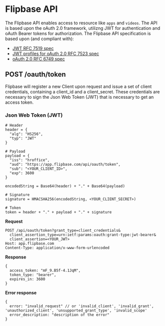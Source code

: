 # Flipbase API

The Flipbase API enables access to resource like `apps` and `videos`. The API is based upon the oAuth 2.0 framework, utilizng JWT for authentication and oAuth Bearer tokens for authorization.
The Flipbase API specification is based upon (and compliant with):

- [JWT RFC 7519 spec](https://tools.ietf.org/html/rfc7519)
- [JWT profiles for oAuth 2.0 RFC 7523 spec](https://tools.ietf.org/html/rfc7523)
- [oAuth 2.0 RFC 6749 spec](http://tools.ietf.org/html/rfc6749)

## POST /oauth/token

Flipbase will register a new Client upon request and issue a set of client credentials, containing a client_id and a client_secret. These credentials are necessary to sign the Json Web Token (JWT) that is necessary to get an access token.

### Json Web Token (JWT)
    # Header
    header = {
      "alg": "HS256",
      "typ": "JWT"
    }

    # Payload
    payload = {
      "iss": "hroffice",
      "aud": "https://app.flipbase.com/api/oauth/token",
      "sub": "<YOUR_CLIENT_ID>",
      "exp": 3600
    }

    encodedString = Base64(header) + "." + Base64(payload)

    # Signature
    signature = HMACSHA256(encodedString, <YOUR_CLIENT_SECRET>)

    # Token
    token = header + "." + payload + "." + signature

**Request**

    POST /api/oauth/token?grant_type=client_credentials&
      client_assertion_type=urn:ietf:params:oauth:grant-type:jwt-bearer&
      client_assertion=<YOUR_JWT>
    Host: app.flipbase.com
    Content-Type: application/x-www-form-urlencoded

**Response**

    {
      access_token: "mF_9.B5f-4.1JqM",
      token_type: "bearer",
      expires_in: 3600
    }

**Error response**

    {
      error: "invalid_request" // or 'invalid_client', 'invalid_grant', 'unauthorized_client', 'unsupported_grant_type', 'invalid_scope'
      error_description: "description of the error"
    }
